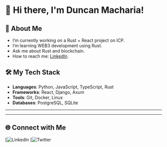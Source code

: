 # 👋 Hi there, I'm Duncan Macharia!


## 🚀 About Me
- I’m currently working on a Rust + React project on ICP.
- I’m learning WEB3 development using Rust.
- Ask me about Rust and blockchain.
- How to reach me: [LinkedIn](https://www.linkedin.com/in/trade-hub-b9b7a4218/).


## 🛠️ My Tech Stack
- **Languages**: Python, JavaScript, TypeScript, Rust
- **Frameworks**: React, Django, Axum
- **Tools**: Git, Docker, Linux
- **Databases**: PostgreSQL, SQLite

---


---

## 🌐 Connect with Me
[![LinkedIn](https://www.linkedin.com/in/trade-hub-b9b7a4218/)
[![Twitter](https://twitter.com/Machaa_bugs)


<!--
**Devdannetworks/Devdannetworks** is a ✨ _special_ ✨ repository because its `README.md` (this file) appears on your GitHub profile.

Here are some ideas to get you started:

- 🔭 I’m currently working on ...
- 🌱 I’m currently learning ...
- 👯 I’m looking to collaborate on ...
- 🤔 I’m looking for help with ...
- 💬 Ask me about ...
- 📫 How to reach me: ...
- 😄 Pronouns: ...
- ⚡ Fun fact: ...
-->
